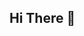 ## Hi There 👋  


<!--
[![gosmain's GitHub stats](https://github-readme-stats.vercel.app/api?username=gosmain&hide=prs,issues,contribs&count_private=true&show_icons=true&theme=tokyonight)](https://github.com/gosmain/github-readme-stats)

[![Solved.ac 프로필](http://mazassumnida.wtf/api/v2/generate_badge?boj=gosmain05)](https://solved.ac/gosmain05)

